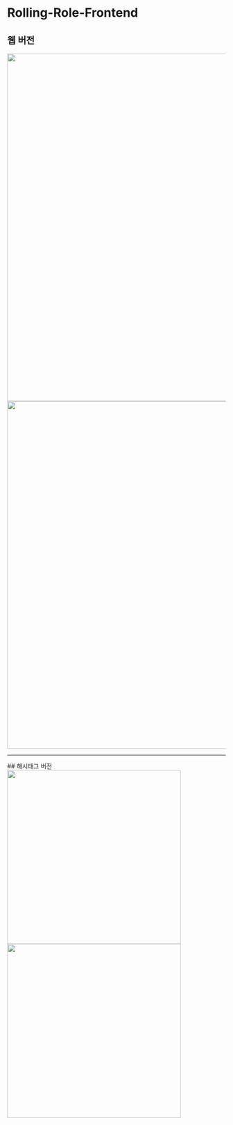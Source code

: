 # Rolling-Role-Frontend
## 웹 버전
<img src="https://user-images.githubusercontent.com/47634717/95678367-36492600-0c07-11eb-9437-578ed04c0b24.png" width="800px"/>
<img src="https://user-images.githubusercontent.com/47634717/95678466-b96a7c00-0c07-11eb-995e-68218548ce4f.png" width="800px"/>
<hr/>
## 해시태그 버전
<img src="https://user-images.githubusercontent.com/47634717/95678474-ca1af200-0c07-11eb-8042-19d22df64279.png" width="400px"/> <img src="https://user-images.githubusercontent.com/47634717/95678476-cbe4b580-0c07-11eb-985a-683550a77e47.png" width="400px"/>
